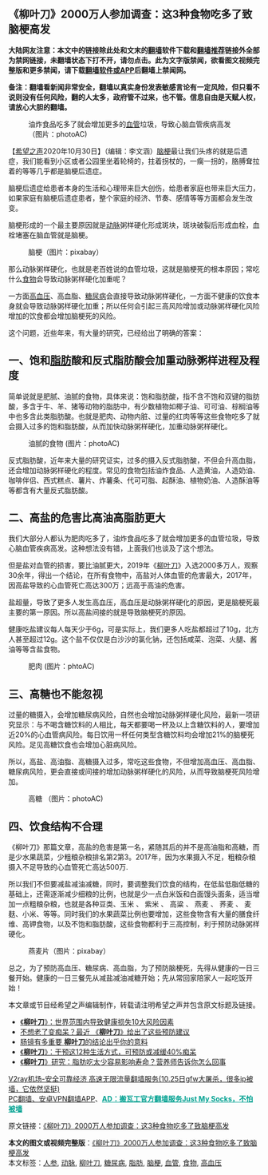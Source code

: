  <h2>《柳叶刀》2000万人参加调查：这3种食物吃多了致脑梗高发</h2> <p class="notice"><b>大陆网友注意：本文中的链接除此处和文末的<a href="https://github.com/bannedbook/fanqiang" >翻墙</a>软件下载和<a href="https://github.com/killgcd/justmysocks/blob/master/README.md">翻墙推荐</a>链接外全部为禁网链接，未翻墙状态下打不开，请勿点击。此为文字版禁闻，欲看图文视频完整版和更多禁闻，请下载<a href="https://github.com/bannedbook/fanqiang">翻墙软件或APP</a>后翻墙上禁闻网。</p><p>备注：翻墙看新闻非常安全，翻墙以真实身份发表敏感言论有一定风险，但只看不说则没有任何风险，翻的人太多，政府管不过来，也不管。信息自由是天赋人权，请放心大胆的翻墙。</b></p>  <div class="entry"> <figure><figcaption>油炸食品吃多了就会增加更多的<a href="https://www.bannedbook.org/bnews/tag/%E8%A1%80%E7%AE%A1/" class="st_tag internal_tag" rel="tag" title="标签 血管 下的日志">血管</a>垃圾，导致心脑血管疾病高发  （图片：photoAC)</figcaption></figure> <p>【<span class='wp_keywordlink_affiliate'><a href="https://www.soundofhope.org" title="希望之声" target="_blank">希望之声</a></span>2020年10月30日】（编辑：李文涵）<a href="https://www.bannedbook.org/bnews/tag/%e8%84%91%e6%a2%97/" class="st_tag internal_tag" rel="tag" title="标签 脑梗 下的日志">脑梗</a>最让我们头疼的就是后遗症，我们能看到小区或者公园里坐着轮椅的，拄着拐杖的，一瘸一拐的，胳膊耷拉着的等等几乎都是脑梗后遗症。</p> <p>脑梗后遗症给患者本身的生活和心理带来巨大创伤，给患者家庭也带来巨大压力，如果家庭有脑梗后遗症患者，整个家庭的经济、节奏、感情等等方面都会发生改变。</p> <p>脑梗形成的一个最主要原因就是<a href="https://www.bannedbook.org/bnews/tag/%E5%8A%A8%E8%84%89/" class="st_tag internal_tag" rel="tag" title="标签 动脉 下的日志">动脉</a>粥样硬化形成斑块，斑块破裂后形成血栓，血栓堵塞在脑血管就是脑梗。</p> <figure><figcaption>脑梗（图片：pixabay）</figcaption></figure> <p>那么动脉粥样硬化，也就是老百姓说的血管垃圾，这就是脑梗死的根本原因；常吃什么<a href="https://www.bannedbook.org/bnews/tag/%e9%a3%9f%e7%89%a9/" class="st_tag internal_tag" rel="tag" title="标签 食物 下的日志">食物</a>会导致动脉粥样硬化加重呢？</p>  <p>一方面<a href="https://www.bannedbook.org/bnews/tag/%e9%ab%98%e8%a1%80%e5%8e%8b/" class="st_tag internal_tag" rel="tag" title="标签 高血压 下的日志">高血压</a>、高血脂、<a href="https://www.bannedbook.org/bnews/tag/%e7%b3%96%e5%b0%bf%e7%97%85/" class="st_tag internal_tag" rel="tag" title="标签 糖尿病 下的日志">糖尿病</a>会直接导致动脉粥样硬化，一方面不健康的饮食本身就会导致动脉粥样硬化加重；所以任何会引起三高风险增加或动脉粥样硬化风险增加的饮食都会增加脑梗死的风险。</p> <p>这个问题，近些年来，有大量的研究，已经给出了明确的答案：</p> <h2><strong>一、饱和<a href="https://www.bannedbook.org/bnews/tag/%E8%84%82%E8%82%AA/" class="st_tag internal_tag" rel="tag" title="标签 脂肪 下的日志">脂肪</a>酸和反式脂肪酸会加重动脉粥样进程及程度</strong></h2> <p>简单说就是肥腻、油腻的食物，具体来说：饱和脂肪酸，指不含不饱和双键的脂肪酸，多含于牛、羊、猪等动物的脂肪中，有少数植物如椰子油、可可油、棕榈油等中也多含此类脂肪酸。也就是肥肉、动物内脏、过量的红肉等等这些食物吃多了就会摄入过多的饱和脂肪酸，从而加快动脉粥样硬化，加重动脉粥样硬化。</p> <figure><figcaption>油腻的食物  (图片：photoAC)</figcaption></figure> <p>反式脂肪酸，近年来大量的研究证实，过多的摄入反式脂肪酸，不但会升高血脂，还会增加动脉粥样硬化的程度。常见的食物包括油炸食品、人造黄油，人造奶油、咖啡伴侣、西式糕点、薯片、炸薯条、代可可脂、起酥油、植物奶油、人造酥油等等都含有大量反式脂肪酸。</p>  <h2><strong>二、高盐的危害比高油高脂肪更大</strong></h2> <p>我们大部分人都认为肥肉吃多了，油炸食品吃多了就会增加更多的血管垃圾，导致心脑血管疾病高发。这种想法没有错，上面我们也谈及了这个想法。</p> <p>但是盐对血管的损害，要比油腻更大，2019年《<a href="https://www.bannedbook.org/bnews/tag/%E6%9F%B3%E5%8F%B6%E5%88%80/" class="st_tag internal_tag" rel="tag" title="标签 柳叶刀 下的日志">柳叶刀</a>》入选2000多万人，观察30余年，得出一个结论，在所有食物中，高盐对人体血管的危害最大，2017年，因高盐导致的心血管死亡高达300万；远高于高油的危害。</p> <p>盐超量，导致了更多人发生高血压，高血压是动脉粥样硬化的原因，更是脑梗死最主要的第一原因。所以高盐间接的就是导致脑梗死的原因。</p> <p>健康吃盐建议每人每天少于6g，可是实际上，我们更多人吃盐都超过了10g，北方人甚至超过12g。这个盐不仅仅是白沙沙的氯化钠，还包括咸菜、泡菜、火腿、酱油等等含盐食物。</p>  <figure><figcaption>肥肉   (图片：phtoAC)</figcaption></figure> <h2><strong>三、高糖也不能忽视</strong></h2> <p>过量的糖摄入，会增加糖尿病风险，自然也会增加动脉粥样硬化风险，最新一项研究显示：与不喝含糖饮料的人相比，每天都要喝一杯及以上含糖饮料的人，要增加近20%的心血管病风险。每日饮用一杯任何类型含糖饮料均会增加21%的脑梗死风险。足见高糖饮食也会增加心脏病风险。</p> <p>所以，高盐、高油脂、高糖摄入过多，常吃这些食物，不但增加高血压、高血脂、糖尿病风险，更会直接或间接的增加动脉粥样硬化的风险，从而导致脑梗死风险增加。</p> <figure><figcaption>高糖   （图片：photoAC)</figcaption></figure> <h2><strong>四、饮食结构不合理</strong></h2> <p>《柳叶刀》那篇文章，高盐的危害是第一名，紧随其后的并不是高油脂和高糖，而是少水果蔬菜，少粗粮杂粮排名第2第3。2017年，因为水果摄入不足，粗粮杂粮摄入不足导致的心血管死亡高达500万.</p> <p>所以我们不但要减盐减油减糖，同时，要调整我们饮食的结构，在低盐低脂低糖的基础上，还需逐渐减少细粮的比例，也就是少一点白米饭和白面馒头面条，适当增加一点粗粮杂粮，也就是各种豆类、玉米 、 紫米 、 高粱 、 燕麦 、 荞麦 、 麦麸、小米、等等。同时我们的水果蔬菜比例也要增加，这些食物含有大量的膳食纤维、高钾食物，以及不饱和脂肪酸，这些食物都利于三高控制，利于预防动脉粥样硬化。</p>  <figure><figcaption>燕麦片（图片：pixabay）</figcaption></figure> <p>总之，为了预防高血压、糖尿病、高血脂，为了预防脑梗死，先得从健康的一日三餐开始。健康的一日三餐先从减盐减油减糖开始；先从常回家陪家人一起吃饭开始！</p> <p>本文章或节目经希望之声编辑制作，转载请注明希望之声并包含原文标题及链接。</p> <ul class='op-related-articles' title='相关阅读'> <li><a href='https://www.bannedbook.org/bnews/comments/20201026/1420464.html' target='_blank'>《<b>柳叶刀</b>》：世界范围内导致健康损失10大风险因素</a></li> <li><a href='https://www.bannedbook.org/bnews/health/20200912/1394990.html' target='_blank'>不想老了变痴呆？最近 《<b>柳叶刀</b>》给出了这些预防建议</a></li> <li><a href='https://www.bannedbook.org/bnews/health/20200818/1381855.html' target='_blank'>肠镜有多重要 <b>柳叶刀</b>的结论出乎你的意料</a></li> <li><a href='https://www.bannedbook.org/bnews/comments/20200809/1377229.html' target='_blank'>《<b>柳叶刀</b>》：干预这12种生活方式，可预防或减缓40%痴呆</a></li> <li><a href='https://www.bannedbook.org/bnews/lifebaike/20200804/1374342.html' target='_blank'>《<b>柳叶刀</b>》研究：脂肪吃太少容易影响寿命？营养师告诉你怎么回事</a></li> </ul> <p class="texttj"> <a href="https://github.com/bannedbook/fanqiang/wiki/V2ray%E6%9C%BA%E5%9C%BA" target="_blank">V2ray机场-安全可靠经济 高速无限流量翻墙服务(10.25日gfw大屠杀，很多ip被墙，它依然坚挺)</a><br/> <a href="https://github.com/bannedbook/fanqiang/wiki/%E7%A6%81%E9%97%BB%E7%BD%91%E5%AE%89%E5%8D%93%E7%BF%BB%E5%A2%99%E6%96%B0%E9%97%BBAPP" target="_blank">PC翻墙、安卓VPN翻墙APP</a>、<span onclick="window.open('https://github.com/killgcd/justmysocks/blob/master/README.md')" style="font-weight:bold;color:#00A191;cursor:pointer;text-decoration:underline;outline:none">AD：搬瓦工官方翻墙服务Just My Socks，不怕被墙</span></p><p>原文链接：<a class="src_link"  href="https://www.soundofhope.org/post/383359" target="_blank">《柳叶刀》2000万人参加调查：这3种食物吃多了致脑梗高发</a></p><a name='sharetosocial'></a>       <div><b>本文的图文或视频完整版</b>：<a href='https://www.bannedbook.org/bnews/comments/20201031/1423422.html'>《柳叶刀》2000万人参加调查：这3种食物吃多了致脑梗高发</a></div>  </div><!--END ENTRY--> <div class="postfooter"> <div>本文标签：<a href="https://www.bannedbook.org/bnews/tag/%e4%ba%ba%e5%8f%82/" rel="tag">人参</a>, <a href="https://www.bannedbook.org/bnews/tag/%E5%8A%A8%E8%84%89/" rel="tag">动脉</a>, <a href="https://www.bannedbook.org/bnews/tag/%E6%9F%B3%E5%8F%B6%E5%88%80/" rel="tag">柳叶刀</a>, <a href="https://www.bannedbook.org/bnews/tag/%e7%b3%96%e5%b0%bf%e7%97%85/" rel="tag">糖尿病</a>, <a href="https://www.bannedbook.org/bnews/tag/%E8%84%82%E8%82%AA/" rel="tag">脂肪</a>, <a href="https://www.bannedbook.org/bnews/tag/%e8%84%91%e6%a2%97/" rel="tag">脑梗</a>, <a href="https://www.bannedbook.org/bnews/tag/%E8%A1%80%E7%AE%A1/" rel="tag">血管</a>, <a href="https://www.bannedbook.org/bnews/tag/%e9%a3%9f%e7%89%a9/" rel="tag">食物</a>, <a href="https://www.bannedbook.org/bnews/tag/%e9%ab%98%e8%a1%80%e5%8e%8b/" rel="tag">高血压</a></div>  </div><!--END POSTFOOTER--> 